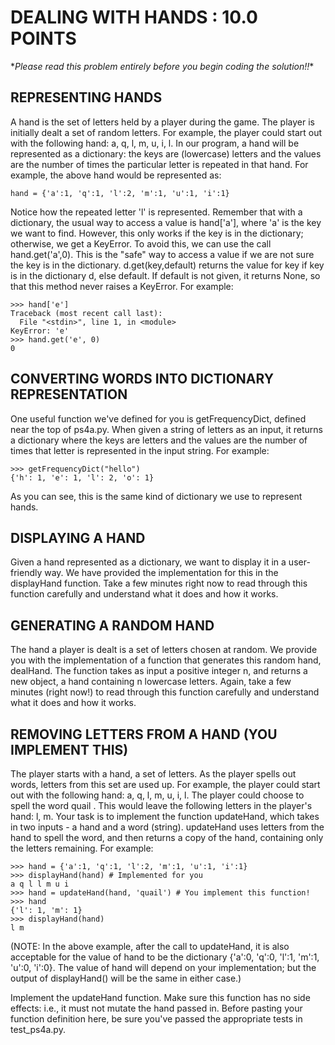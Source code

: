 DEALING WITH HANDS : 10.0 POINTS
================================

\**Please read this problem entirely before you begin coding the solution!!**

REPRESENTING HANDS
------------------

A hand is the set of letters held by a player during the game. The player is initially dealt a set of random letters. For example, the player could start out with the following hand: a, q, l, m, u, i, l. In our program, a hand will be represented as a dictionary: the keys are (lowercase) letters and the values are the number of times the particular letter is repeated in that hand. For example, the above hand would be represented as:

    hand = {'a':1, 'q':1, 'l':2, 'm':1, 'u':1, 'i':1}

Notice how the repeated letter 'l' is represented. Remember that with a dictionary, the usual way to access a value is hand['a'], where 'a' is the key we want to find. However, this only works if the key is in the dictionary; otherwise, we get a KeyError. To avoid this, we can use the call hand.get('a',0). This is the "safe" way to access a value if we are not sure the key is in the dictionary. d.get(key,default) returns the value for key if key is in the dictionary d, else default. If default is not given, it returns None, so that this method never raises a KeyError. For example:

    >>> hand['e']
    Traceback (most recent call last):
      File "<stdin>", line 1, in <module>
    KeyError: 'e'
    >>> hand.get('e', 0)
    0

CONVERTING WORDS INTO DICTIONARY REPRESENTATION
-----------------------------------------------

One useful function we've defined for you is getFrequencyDict, defined near the top of ps4a.py. When given a string of letters as an input, it returns a dictionary where the keys are letters and the values are the number of times that letter is represented in the input string. For example:

    >>> getFrequencyDict("hello")
    {'h': 1, 'e': 1, 'l': 2, 'o': 1}

As you can see, this is the same kind of dictionary we use to represent hands.

DISPLAYING A HAND
-----------------

Given a hand represented as a dictionary, we want to display it in a user-friendly way. We have provided the implementation for this in the displayHand function. Take a few minutes right now to read through this function carefully and understand what it does and how it works.

GENERATING A RANDOM HAND
------------------------

The hand a player is dealt is a set of letters chosen at random. We provide you with the implementation of a function that generates this random hand, dealHand. The function takes as input a positive integer n, and returns a new object, a hand containing n lowercase letters. Again, take a few minutes (right now!) to read through this function carefully and understand what it does and how it works.

REMOVING LETTERS FROM A HAND (YOU IMPLEMENT THIS)
-------------------------------------------------

The player starts with a hand, a set of letters. As the player spells out words, letters from this set are used up. For example, the player could start out with the following hand: a, q, l, m, u, i, l. The player could choose to spell the word quail . This would leave the following letters in the player's hand: l, m. Your task is to implement the function updateHand, which takes in two inputs - a hand and a word (string). updateHand uses letters from the hand to spell the word, and then returns a copy of the hand, containing only the letters remaining. For example:

    >>> hand = {'a':1, 'q':1, 'l':2, 'm':1, 'u':1, 'i':1}
    >>> displayHand(hand) # Implemented for you
    a q l l m u i
    >>> hand = updateHand(hand, 'quail') # You implement this function!
    >>> hand
    {'l': 1, 'm': 1}
    >>> displayHand(hand)
    l m

(NOTE: In the above example, after the call to updateHand, it is also acceptable for the value of hand to be the dictionary {'a':0, 'q':0, 'l':1, 'm':1, 'u':0, 'i':0}. The value of hand will depend on your implementation; but the output of displayHand() will be the same in either case.)

Implement the updateHand function. Make sure this function has no side effects: i.e., it must not mutate the hand passed in. Before pasting your function definition here, be sure you've passed the appropriate tests in test_ps4a.py.
